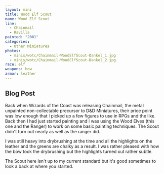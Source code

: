 ```yaml
---
layout: mini
title: Wood Elf Scout
name: Wood Elf Scout
line:
  - Chainmail
  - Ravilla
painted: "2001"
categories:
  - Other Miniatures
photos:
  - minis/wotc/Chainmail-WoodElfScout-Dankel_1.jpg
  - minis/wotc/Chainmail-WoodElfScout-Dankel_2.jpg
race: elf
weapons: bow
armor: leather
---
```


## Blog Post

Back when Wizards of the Coast was releasing Chainmail, the metal unpainted non-collectable precursor to D&D Miniatures, their price point was low enough that I picked up a few figures to use in RPGs and the like. Back then I had just started painting and I was using the Wood Elves (this one and the Ranger) to work on some basic painting techniques. The Scout didn't turn out nearly as well as the ranger did.

I was still heavy into drybrushing at the time and all the highlights on the leather and the greens are chalky as a result. I was rather pleased with how the bow took the drybrushing but the highlights turned out rather subtle.

The Scout here isn't up to my current standard but it's good sometimes to look a back at where you started.
